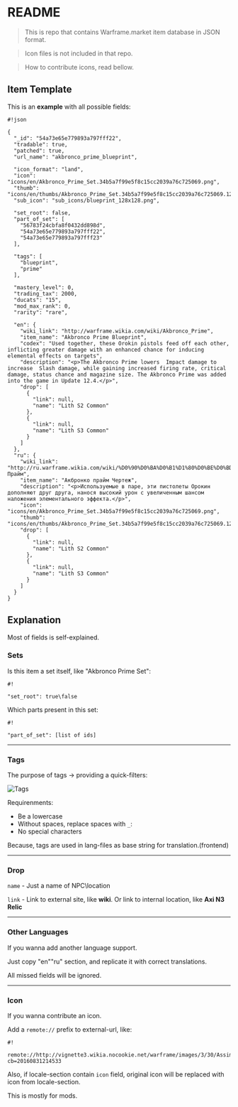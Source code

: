 # README #

> This is repo that contains Warframe.market item database in JSON format.

> Icon files is not included in that repo.

> How to contribute icons, read bellow.

## Item Template ##

This is an **example** with all possible fields:

```
#!json

{
  "_id": "54a73e65e779893a797fff22",
  "tradable": true,
  "patched": true,
  "url_name": "akbronco_prime_blueprint",

  "icon_format": "land",
  "icon": "icons/en/Akbronco_Prime_Set.34b5a7f99e5f8c15cc2039a76c725069.png",
  "thumb": "icons/en/thumbs/Akbronco_Prime_Set.34b5a7f99e5f8c15cc2039a76c725069.128x128.png",
  "sub_icon": "sub_icons/blueprint_128x128.png",
  
  "set_root": false,
  "part_of_set": [
    "56783f24cbfa8f0432dd898d",
    "54a73e65e779893a797fff22",
    "54a73e65e779893a797fff23"
  ],

  "tags": [
    "blueprint",
    "prime"
  ],

  "mastery_level": 0,
  "trading_tax": 2000,
  "ducats": "15",
  "mod_max_rank": 0,
  "rarity": "rare",

  "en": {
    "wiki_link": "http://warframe.wikia.com/wiki/Akbronco_Prime",
    "item_name": "Akbronco Prime Blueprint",
    "codex": "Used together, these Orokin pistols feed off each other, inflicting greater damage with an enhanced chance for inducing elemental effects on targets",
    "description": "<p>The Akbronco Prime lowers  Impact damage to increase  Slash damage, while gaining increased firing rate, critical damage, status chance and magazine size. The Akbronco Prime was added into the game in Update 12.4.</p>",
    "drop": [
      {
        "link": null,
        "name": "Lith S2 Common"
      },
      {
        "link": null,
        "name": "Lith S3 Common"
      }
    ]        
  },
  "ru": {
    "wiki_link": "http://ru.warframe.wikia.com/wiki/%D0%90%D0%BA%D0%B1%D1%80%D0%BE%D0%BD%D0%BA%D0%BE_%D0%BF%D1%80%D0%B0%D0%B9%D0%BC/Прайм",
    "item_name": "Акбронко прайм Чертеж",
    "description": "<p>Используемые в паре, эти пистолеты Орокин дополняют друг друга, нанося высокий урон с увеличенным шансом наложения элементального эффекта.</p>",
    "icon": "icons/en/Akbronco_Prime_Set.34b5a7f99e5f8c15cc2039a76c725069.png",
    "thumb": "icons/en/thumbs/Akbronco_Prime_Set.34b5a7f99e5f8c15cc2039a76c725069.128x128.png",
    "drop": [
      {
        "link": null,
        "name": "Lith S2 Common"
      },
      {
        "link": null,
        "name": "Lith S3 Common"
      }
    ]
  }
}
```
## Explanation ##

Most of fields is self-explained.

### Sets ###
 
Is this item a set itself, like "Akbronco Prime Set":

```
#!

"set_root": true\false

```

Which parts present in this set:

```
#!

"part_of_set": [list of ids]
```

*****

### Tags ###

The purpose of tags -> providing a quick-filters:

![Tags](https://lh4.googleusercontent.com/ayqlqI9zTdJ2MD7pHY225DIFFnZMyCfkndug5UblpCztQxUr8zmrbFb9cVnWgo2P6l50tVXwQqGbW_w=w1920-h1083-rw)

Requirenments:

* Be a lowercase
* Without spaces, replace spaces with `_`:
* No special characters

Because, tags are used in lang-files as base string for translation.(frontend)

*****

### Drop ###

`name` - Just a name of NPC\location

`link` - Link to external site, like **wiki**. Or link to internal location, like **Axi N3 Relic**

*****

### Other Languages ###

If you wanna add another language support.

Just copy "en"\"ru" section, and replicate it with correct translations.

All missed fields will be ignored.

*****

### Icon ###

If you wanna contribute an icon.

Add a `remote://` prefix to external-url, like:

```
#!

remote://http://vignette3.wikia.nocookie.net/warframe/images/3/30/AssimilateMod.png/revision/latest?cb=20160831214533
```


Also, if locale-section contain `icon` field, original icon will be replaced with icon from locale-section.

This is mostly for mods.